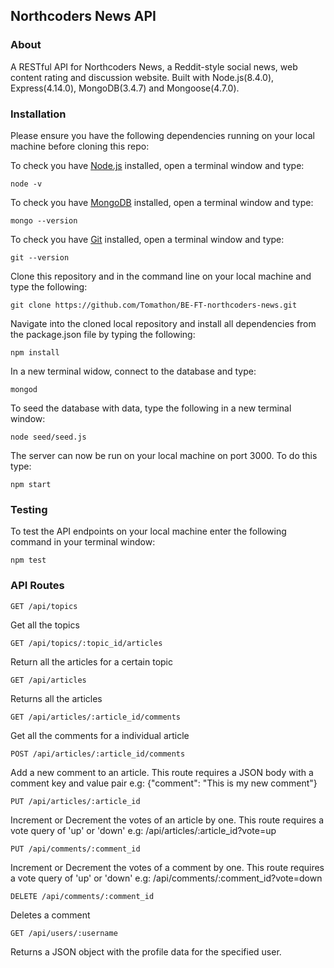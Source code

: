 ## Northcoders News API

### About

A RESTful API for Northcoders News, a Reddit-style social news, web content rating and discussion website. Built with Node.js(8.4.0), Express(4.14.0), MongoDB(3.4.7) and Mongoose(4.7.0).

### Installation

Please ensure you have the following dependencies running on your local machine before cloning this repo:

To check you have [Node.js](https://nodejs.org/en/download/) installed, open a terminal window and type:
```
node -v
```

To check you have [MongoDB](https://www.mongodb.com/download-center?jmp=tutorials#community) installed, open a terminal window and type:
```
mongo --version
```

To check you have [Git](https://git-scm.com) installed, open a terminal window and type:
```
git --version
```

Clone this repository and in the command line on your local machine and type the following:
```
git clone https://github.com/Tomathon/BE-FT-northcoders-news.git
```
Navigate into the cloned local repository and install all dependencies from the package.json file by typing the following:
```
npm install
```
In a new terminal widow, connect to the database and type:
```
mongod
```
To seed the database with data, type the following in a new terminal window:
```
node seed/seed.js
```
The server can now be run on your local machine on port 3000. To do this type:
```
npm start
```

### Testing

To test the API endpoints on your local machine enter the following command in your terminal window:
```
npm test
```

### API Routes
```
GET /api/topics
```
Get all the topics

```
GET /api/topics/:topic_id/articles
```
Return all the articles for a certain topic

```
GET /api/articles
```
Returns all the articles

```
GET /api/articles/:article_id/comments
```
Get all the comments for a individual article

```
POST /api/articles/:article_id/comments
```
Add a new comment to an article. This route requires a JSON body with a comment key and value pair
e.g: {"comment": "This is my new comment"}

```
PUT /api/articles/:article_id
```
Increment or Decrement the votes of an article by one. This route requires a vote query of 'up' or 'down'
e.g: /api/articles/:article_id?vote=up

```
PUT /api/comments/:comment_id
```
Increment or Decrement the votes of a comment by one. This route requires a vote query of 'up' or 'down'
e.g: /api/comments/:comment_id?vote=down

```
DELETE /api/comments/:comment_id
```
Deletes a comment

```
GET /api/users/:username
```
Returns a JSON object with the profile data for the specified user.

